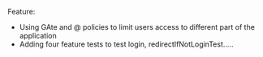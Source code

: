 Feature:
 
 + Using GAte and @ policies to limit users access to different part of the application
 + Adding four feature tests to test login, redirectIfNotLoginTest.....
